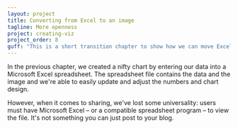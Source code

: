 ```yaml
---
layout: project
title: Converting from Excel to an image
tagline: More openness
project: creating-viz
project_order: 8
guff: "This is a short transition chapter to show how we can move Excel to a more universal file format and what we gain, and lose, in the conversion."
---
```


In the previous chapter, we created a nifty chart by entering our data into a Microsoft Excel spreadsheet. The spreadsheet file contains the data and the image and we're able to easily update and adjust the numbers and chart design.

However, when it comes to sharing, we've lost some universality: users must have Microsoft Excel &ndash; or a compatible spreadsheet program &ndash; to view the file. It's not something you can just post to your blog.
